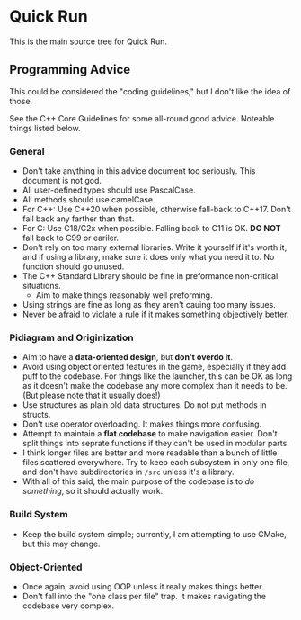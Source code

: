# Quick Run

This is the main source tree for Quick Run.

## Programming Advice

This could be considered the "coding guidelines," but I don't like the idea of those.

See the C++ Core Guidelines for some all-round good advice. Noteable things listed below.

### General

* Don't take anything in this advice document too seriously. This document is not god.
* All user-defined types should use PascalCase.
* All methods should use camelCase.
* For C++: Use C++20 when possible, otherwise fall-back to C++17. Don't fall back any farther than that.
* For C: Use C18/C2x when possible. Falling back to C11 is OK. **DO NOT** fall back to C99 or eariler.
* Don't rely on too many external libraries. Write it yourself if it's worth it, and if using a library, make sure it does only what you need it to. No function should go unused.
* The C++ Standard Library should be fine in preformance non-critical situations.
  * Aim to make things reasonably well preforming.
* Using strings are fine as long as they aren't cauing too many issues.
* Never be afraid to violate a rule if it makes something objectively better.

### Pidiagram and Originization

* Aim to have a **data-oriented design**, but **don't overdo it**.
* Avoid using object oriented features in the game, especially if they add puff to the codebase. For things like the launcher, this can be OK as long as it doesn't make the codebase any more complex than it needs to be. (But please note that it usually does!)
* Use structures as plain old data structures. Do not put methods in structs.
* Don't use operator overloading. It makes things more confusing.
* Attempt to maintain a **flat codebase** to make navigation easier. Don't split things into seprate functions if they can't be used in modular parts.
* I think longer files are better and more readable than a bunch of little files scattered everywhere. Try to keep each subsystem in only one file, and don't have subdirectories in `/src` unless it's a library.
* With all of this said, the main purpose of the codebase is to *do something*, so it should actually work.

### Build System

* Keep the build system simple; currently, I am attempting to use CMake, but this may change.

### Object-Oriented

* Once again, avoid using OOP unless it really makes things better.
* Don't fall into the "one class per file" trap. It makes navigating the codebase very complex.
